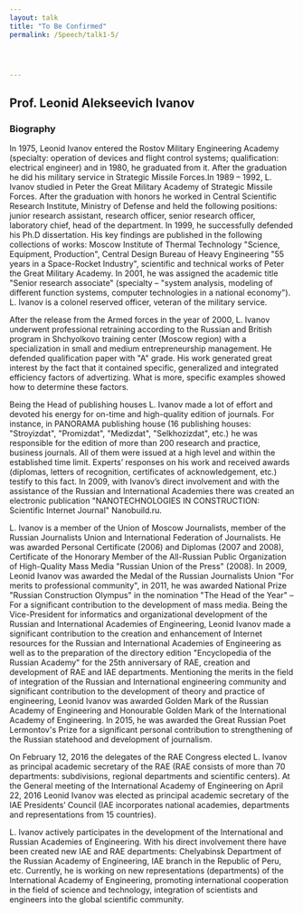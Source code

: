 ```yaml
---
layout: talk
title: "To Be Confirmed"
permalink: /Speech/talk1-5/




---
```


<div class="talk-container">
    <div class="talk-header">
        <h2>Prof. Leonid Alekseevich Ivanov</h2>
    </div>
    <h3>Biography</h3>
    <p>
  In 1975, Leonid Ivanov entered the Rostov Military Engineering Academy (specialty: operation of devices and flight control systems; qualification: electrical engineer) and in 1980, he graduated from it. After the graduation he did his military service in Strategic Missile Forces.In 1989 – 1992,
L. Ivanov studied in Peter the Great Military Academy of Strategic Missile Forces. After the graduation with honors he worked in Central Scientific Research Institute, Ministry of Defense and held the following positions: junior research assistant, research officer, senior research officer, laboratory chief, head of the department. In 1999, he successfully defended his Ph.D dissertation. His key findings are published in the following collections of works: Moscow Institute of Thermal Technology "Science, Equipment, Production", Central Design Bureau of Heavy Engineering "55 years in a Space-Rocket Industry", scientific and technical works of Peter the Great Military Academy. In 2001, he was assigned the academic title "Senior research associate" (specialty – "system analysis, modeling of different function systems, computer technologies in a national economy"). L. Ivanov is a colonel reserved officer, veteran of the military service.
    </p>
    <p>
  After the release from the Armed forces in the year of 2000, L. Ivanov underwent professional retraining according to the Russian and British program in Shchyolkovo training center (Moscow region) with a specialization in small and medium entrepreneurship management. He defended qualification paper with "A" grade. His work generated great interest by the fact that it contained specific, generalized and integrated efficiency factors of advertizing. What is more, specific examples showed how to determine these factors.
    </p>
   <p>
  Being the Head of publishing houses L. Ivanov made a lot of effort and devoted his energy for on-time and high-quality edition of journals. For instance, in PANORAMA publishing house (16 publishing houses: "Stroyizdat", "Promizdat", "Medizdat", "Selkhozizdat", etc.) he was responsible for the edition of more than 200 research and practice, business journals. All of them were issued at a high level and within the established time limit. Experts’ responses on his work and received awards (diplomas, letters of recognition, certificates of acknowledgement, etc.) testify to this fact.
In 2009, with Ivanov’s direct involvement and with the assistance of the Russian and International Academies there was created an electronic publication "NANOTECHNOLOGIES IN CONSTRUCTION: Scientific Internet Journal" Nanobuild.ru.
    </p>
    <p>
  L. Ivanov is a member of the Union of Moscow Journalists, member of the Russian Journalists Union and International Federation of Journalists. He was awarded Personal Certificate (2006) and Diplomas (2007 and 2008), Certificate of the Honorary Member of the All-Russian Public Organization of High-Quality Mass Media "Russian Union of the Press" (2008). In 2009, Leonid Ivanov was awarded the Medal of the Russian Journalists Union "For merits to professional community", in 2011, he was awarded National Prize "Russian Construction Olympus" in the nomination "The Head of the Year" – For a significant contribution to the development of mass media. Being the Vice-President for informatics and organizational development of the Russian and International Academies of Engineering, Leonid Ivanov made a significant contribution to the creation and enhancement of Internet resources for the Russian and International Academies of Engineering as well as to the preparation of the directory edition "Encyclopedia of the Russian Academy" for the 25th anniversary of RAE, creation and development of RAE and IAE departments. Mentioning the merits in the field of integration of the Russian and International engineering community and significant contribution to the development of theory and practice of engineering, Leonid Ivanov was awarded Golden Mark of the Russian Academy of Engineering and Honourable Golden Mark of the International Academy of Engineering. In 2015, he was awarded the Great Russian Poet Lermontov's Prize for a significant personal contribution to strengthening of the Russian
statehood and development of journalism.
        </p>
        <p>
  On February 12, 2016 the delegates of the RAE Congress elected L. Ivanov as principal academic secretary of the RAE (RAE consists of more than 70 departments: subdivisions, regional departments and scientific centers). At the General meeting of the International Academy of Engineering on April 22, 2016 Leonid Ivanov was elected as principal academic secretary of the IAE Presidents’ Council (IAE incorporates national academies, departments and representations from 15 countries).
        </p>
        <p>
  L. Ivanov actively participates in the development of the International and Russian Academies of Engineering. With his direct involvement there have been created new IAE and RAE departments: Chelyabinsk Department of the Russian Academy of Engineering, IAE branch in the Republic of Peru, etc. Currently, he is working on new representations (departments) of the International Academy of Engineering, promoting international cooperation in the field of science and technology, integration of scientists and engineers into the global scientific community.
    </p>
</div>


